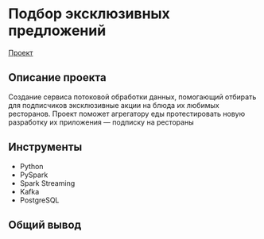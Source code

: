 # Подбор эксклюзивных предложений
[Проект]()
## Описание проекта
Создание сервиса потоковой обработки данных, помогающий отбирать для подписчиков эксклюзивные акции на блюда их любимых ресторанов. Проект поможет агрегатору еды протестировать новую разработку их приложения — подписку на рестораны
## Инструменты
- Python 
- PySpark 
- Spark Streaming 
- Kafka 
- PostgreSQL
## Общий вывод

